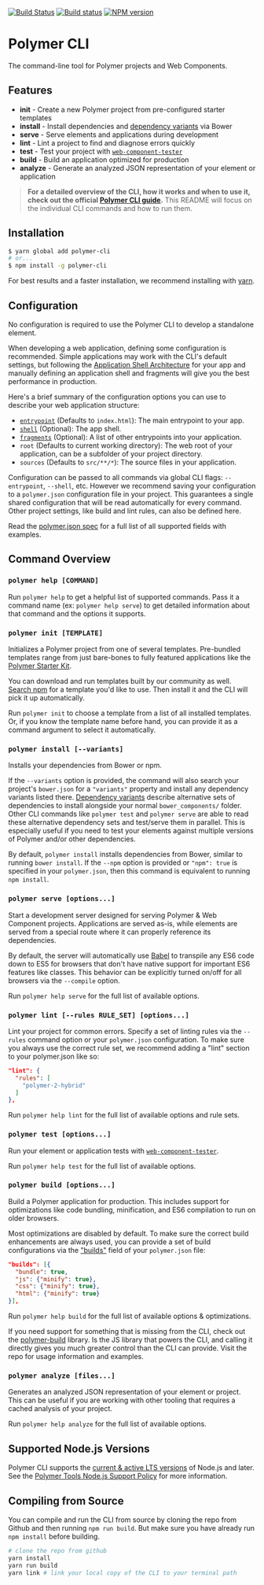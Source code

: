 [![Build Status](https://travis-ci.org/Polymer/polymer-cli.svg?branch=master)](https://travis-ci.org/Polymer/polymer-cli)
[![Build status](https://ci.appveyor.com/api/projects/status/3xc7rkapu39rw9fs/branch/master?svg=true)](https://ci.appveyor.com/project/justinfagnani/polymer-cli/branch/master)
[![NPM version](http://img.shields.io/npm/v/polymer-cli.svg)](https://www.npmjs.com/package/polymer-cli)

# Polymer CLI

The command-line tool for Polymer projects and Web Components.

## Features

  - **init** - Create a new Polymer project from pre-configured starter templates
  - **install** - Install dependencies and [dependency variants](https://www.polymer-project.org/3.0/docs/glossary#dependency-variants) via Bower
  - **serve**	- Serve elements and applications during development
  - **lint** - Lint a project to find and diagnose errors quickly
  - **test** - Test your project with [`web-component-tester`](https://github.com/Polymer/web-component-testfer/)
  - **build**	- Build an application optimized for production
  - **analyze** - Generate an analyzed JSON representation of your element or application

> **For a detailed overview of the CLI, how it works and when to use it, check out the official
[Polymer CLI guide](https://www.polymer-project.org/3.0/docs/tools/polymer-cli).**
> This README will focus on the individual CLI commands and how to run them.


## Installation

```bash
$ yarn global add polymer-cli
# or...
$ npm install -g polymer-cli
```

For best results and a faster installation, we recommend installing with [yarn](https://yarnpkg.com/en/).

## Configuration

No configuration is required to use the Polymer CLI to develop a standalone element.

When developing a web application, defining some configuration is recommended. Simple applications may work with the CLI's default settings, but following the [Application Shell Architecture](https://developers.google.com/web/updates/2015/11/app-shell) for your app and manually defining an application shell and fragments will give you the best performance in production.

Here's a brief summary of the configuration options you can use to describe your web application structure:

  - [`entrypoint`](https://www.polymer-project.org/3.0/docs/tools/polymer-json#entrypoint) (Defaults to `index.html`): The main entrypoint to your app.
  - [`shell`](https://www.polymer-project.org/3.0/docs/tools/polymer-json#shell) (Optional): The app shell.
  - [`fragments`](https://www.polymer-project.org/3.0/docs/tools/polymer-json#fragments) (Optional): A list of other entrypoints into your application.
  - `root` (Defaults to current working directory): The web root of your application, can be a subfolder of your project directory.
  - `sources` (Defaults to `src/**/*`): The source files in your application.

Configuration can be passed to all commands via global CLI flags: `--entrypoint`, `--shell`, etc. However we recommend saving your configuration to a `polymer.json` configuration file in your project. This guarantees a single shared configuration that will be read automatically for every command. Other project settings, like build and lint rules, can also be defined here.

Read the [polymer.json spec](https://www.polymer-project.org/3.0/docs/tools/polymer-json) for a full list of all supported fields with examples.


## Command Overview

### `polymer help [COMMAND]`

Run `polymer help` to get a helpful list of supported commands. Pass it a command name (ex: `polymer help serve`) to get detailed information about that command and the options it supports.


### `polymer init [TEMPLATE]`

Initializes a Polymer project from one of several templates. Pre-bundled templates range from just bare-bones to fully featured applications like the [Polymer Starter Kit](https://github.com/Polymer/polymer-starter-kit).

You can download and run templates built by our community as well. [Search npm](https://www.npmjs.com/search?q=generator-polymer-init) for a template you'd like to use. Then install it and the CLI will pick it up automatically.

Run `polymer init` to choose a template from a list of all installed templates. Or, if you know the template name before hand, you can provide it as a command argument to select it automatically.


### `polymer install [--variants]`

Installs your dependencies from Bower or npm.

If the `--variants` option is provided, the command will also search your project's `bower.json` for a `"variants"` property and install any dependency variants listed there. [Dependency variants](https://www.polymer-project.org/3.0/docs/glossary#dependency-variants) describe alternative sets of dependencies to install alongside your normal `bower_components/` folder. Other CLI commands like `polymer test` and `polymer serve` are able to read these alternative dependency sets and test/serve them in parallel. This is especially useful if you need to test your elements against multiple versions of Polymer and/or other dependencies.

By default, `polymer install` installs dependencies from Bower, similar to running `bower install`. If the `--npm` option is provided or `"npm": true` is specified in your `polymer.json`, then this command is equivalent to running `npm install`.


### `polymer serve [options...]`

Start a development server designed for serving Polymer & Web Component projects. Applications are served as-is, while elements are served from a special route where it can properly reference its dependencies.

By default, the server will automatically use [Babel](https://babeljs.io) to transpile any ES6 code down to ES5 for browsers that don't have native support for important ES6 features like classes. This behavior can be explicitly turned on/off for all browsers via the `--compile` option.

Run `polymer help serve` for the full list of available options.


### `polymer lint [--rules RULE_SET] [options...]`

Lint your project for common errors. Specify a set of linting rules via the `--rules` command option or your `polymer.json` configuration. To make sure you always use the correct rule set, we recommend adding a "lint" section to your polymer.json like so:

```json
"lint": {
  "rules": [
    "polymer-2-hybrid"
  ]
},
```

Run `polymer help lint` for the full list of available options and rule sets.


### `polymer test [options...]`

Run your element or application tests with [`web-component-tester`](https://github.com/Polymer/web-component-tester/).

Run `polymer help test` for the full list of available options.


### `polymer build [options...]`

Build a Polymer application for production. This includes support for optimizations like code bundling, minification, and ES6 compilation to run on older browsers.

Most optimizations are disabled by default. To make sure the correct build enhancements are always used, you can provide a set of build configurations via the ["builds"](https://www.polymer-project.org/3.0/docs/tools/polymer-json#builds) field of your `polymer.json` file:

```json
"builds": [{
  "bundle": true,
  "js": {"minify": true},
  "css": {"minify": true},
  "html": {"minify": true}
}],
```

Run `polymer help build` for the full list of available options & optimizations.

If you need support for something that is missing from the CLI, check out the [polymer-build](https://github.com/Polymer/tools/tree/master/packages/build) library. Is the JS library that powers the CLI, and calling it directly gives you much greater control than the CLI can provide. Visit the repo for usage information and examples.


### `polymer analyze [files...]`

Generates an analyzed JSON representation of your element or project. This can be useful if you are working with other tooling that requires a cached analysis of your project.

Run `polymer help analyze` for the full list of available options.


## Supported Node.js Versions

Polymer CLI supports the [current & active LTS versions](https://github.com/nodejs/LTS) of Node.js and later. See the [Polymer Tools Node.js Support Policy](https://www.polymer-project.org/3.0/docs/tools/node-support) for more information.

## Compiling from Source

You can compile and run the CLI from source by cloning the repo from Github and then running `npm run build`. But make sure you have already run `npm install` before building.

```bash
# clone the repo from github
yarn install
yarn run build
yarn link # link your local copy of the CLI to your terminal path
```


